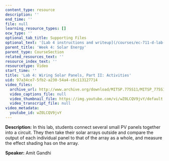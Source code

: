 ```yaml
---
content_type: resource
description: ''
end_time: ''
file: null
learning_resource_types: []
ocw_type: ''
optional_tab_title: Supporting Files
optional_text: '[Lab 4 instructions and writeup](/courses/ec-711-d-lab-energy-spring-2011/video_galleries/solar/lab-4-instructions-and-writeup)'
parent_title: 'Week 4: Solar Energy'
parent_type: CourseSection
related_resources_text: ''
resource_index_text: ''
resourcetype: Video
start_time: ''
title: 'Lab 4: Wiring Solar Panels, Part II: Activities'
uid: 97a34ce7-5fb2-a230-54a4-c6c113127714
video_files:
  archive_url: http://www.archive.org/download/MITSP.775S11/MITSP_775S11lab04-2_300k.mp4
  video_captions_file: null
  video_thumbnail_file: https://img.youtube.com/vi/wZ0LCQV9jvY/default.jpg
  video_transcript_file: null
video_metadata:
  youtube_id: wZ0LCQV9jvY
---
```


**Description:** In this lab, students connect several small PV panels together into a circuit. They then take their solar arrays outside and compare the output of each individual panel to that of the array as a whole, and measure the effect shading has on the array.

**Speaker:** Amit Gandhi



